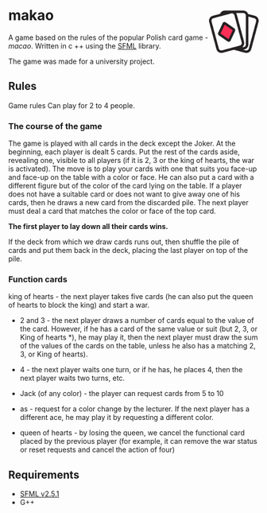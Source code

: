 # makao <img align="right" width="100" height="100" src="https://raw.githubusercontent.com/D4VOS/makao/f44aed212a26d2b6576557ba99a9a2ab467996c1/resources/icon.png">
A game based on the rules of the popular Polish card game - _macao_. Written in c ++ using the [SFML] library.

The game was made for a university project.

## Rules
Game rules
Can play for 2 to 4 people.

### The course of the game

The game is played with all cards in the deck except the Joker. At the beginning, each player is dealt 5 cards. Put the rest of the cards aside, revealing one, visible to all players (if it is 2, 3 or the king of hearts, the war is activated). The move is to play your cards with one that suits you
face-up and face-up on the table with a color or face. He can also put a card with a different figure but of the color of the card lying on the table. If a player does not have a suitable card or does not want to give away one of his cards, then he draws a new card from the discarded pile. The next player must deal a card that matches the color or face of the top card.

__The first player to lay down all their cards wins.__

If the deck from which we draw cards runs out, then shuffle the pile of cards and put them back in the deck, placing the last player on top of the pile.

### Function cards
king of hearts - the next player takes five cards (he can also put the queen of hearts to block the king) and start a war.

- 2 and 3 - the next player draws a number of cards equal to the value of the card. However, if he has a card of the same value or suit (but 2, 3, or King of hearts *), he may play it, then the next player must draw the sum of the values ​​of the cards on the table, unless he also has a matching 2, 3, or King of hearts).

- 4 - the next player waits one turn, or if he has, he places 4, then the next player waits two turns, etc.

- Jack (of any color) - the player can request cards from 5 to 10

- as - request for a color change by the lecturer. If the next player has a different ace, he may play it by requesting a different color.

- queen of hearts - by losing the queen, we cancel the functional card placed by the previous player (for example, it can remove the war status or reset requests and cancel the action of four)

## Requirements
- [SFML v2.5.1][SFMLdownload]
- G++

[SFML]:<https://www.sfml-dev.org>
[SFMLdownload]:<https://www.sfml-dev.org/download/sfml/2.5.1>


